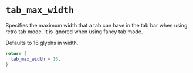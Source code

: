 # `tab_max_width`

Specifies the maximum width that a tab can have in the
tab bar when using retro tab mode.  It is ignored when
using fancy tab mode.

Defaults to 16 glyphs in width.

```lua
return {
  tab_max_width = 16,
}
```
